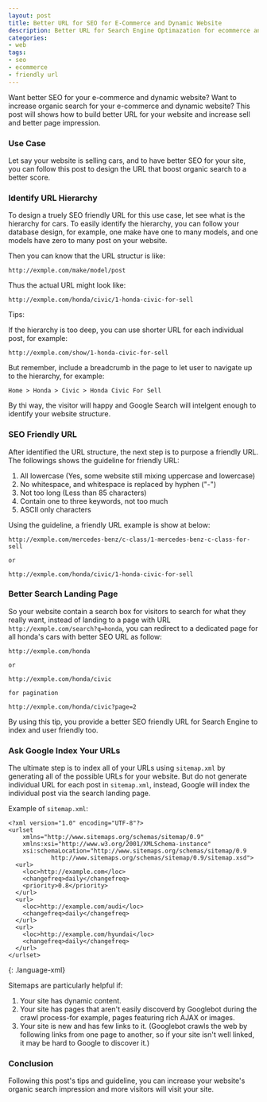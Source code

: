 ```yaml
---
layout: post
title: Better URL for SEO for E-Commerce and Dynamic Website
description: Better URL for Search Engine Optimazation for ecommerce and dynamic website. See how to design a better URL structure for your website.
categories:
- web
tags:
- seo
- ecommerce
- friendly url
---
```



Want better SEO for your e-commerce and dynamic website? Want to increase organic search for your e-commerce and dynamic website? This post will shows how to build better URL for your website and increase sell and better page impression.

<!--more-->

### Use Case

Let say your website is selling cars, and to have better SEO for your site, you can follow this post to design the URL that boost organic search to a better score. 

### Identify URL Hierarchy

To design a truely SEO friendly URL for this use case, let see what is the hierarchy for cars. To easily identify the hierarchy, you can follow your database design, for example, one make have one to many models, and one models have zero to many post on your website.

Then you can know that the URL structur is like:

~~~
http://exmple.com/make/model/post
~~~

Thus the actual URL might look like:

~~~
http://exmple.com/honda/civic/1-honda-civic-for-sell
~~~

Tips:

If the hierarchy is too deep, you can use shorter URL for each individual post, for example:

~~~
http://exmple.com/show/1-honda-civic-for-sell
~~~

But remember, include a breadcrumb in the page to let user to navigate up to the hierarchy, for example:

~~~
Home > Honda > Civic > Honda Civic For Sell
~~~

By thi way, the visitor will happy and Google Search will intelgent enough to identify your website structure.

### SEO Friendly URL

After identified the URL structure, the next step is to purpose a friendly URL. The followings shows the guideline for friendly URL:

1. All lowercase (Yes, some website still mixing uppercase and lowercase)
2. No whitespace, and whitespace is replaced by hyphen ("-")
3. Not too long (Less than 85 characters)
4. Contain one to three keywords, not too much
5. ASCII only characters

Using the guideline, a friendly URL example is show at below:

~~~
http://exmple.com/mercedes-benz/c-class/1-mercedes-benz-c-class-for-sell

or

http://exmple.com/honda/civic/1-honda-civic-for-sell
~~~

### Better Search Landing Page

So your website contain a search box for visitors to search for what they really want, instead of landing to a page with URL `http://exmple.com/search?q=honda`, you can redirect to a dedicated page for all honda's cars with better SEO URL as follow:

~~~
http://exmple.com/honda

or

http://exmple.com/honda/civic

for pagination

http://exmple.com/honda/civic?page=2

~~~

By using this tip, you provide a better SEO friendly URL for Search Engine to index and user friendly too.

### Ask Google Index Your URLs

The ultimate step is to index all of your URLs using `sitemap.xml` by generating all of the possible URLs for your website. But do not generate individual URL for each post in `sitemap.xml`, instead, Google will index the individual post via the search landing page.

Example of `sitemap.xml`:

~~~
<?xml version="1.0" encoding="UTF-8"?>
<urlset
    xmlns="http://www.sitemaps.org/schemas/sitemap/0.9"
    xmlns:xsi="http://www.w3.org/2001/XMLSchema-instance"
    xsi:schemaLocation="http://www.sitemaps.org/schemas/sitemap/0.9
            http://www.sitemaps.org/schemas/sitemap/0.9/sitemap.xsd">
  <url>
    <loc>http://example.com</loc>
    <changefreq>daily</changefreq>
    <priority>0.8</priority>
  </url>
  <url>
    <loc>http://example.com/audi</loc>
    <changefreq>daily</changefreq>
  </url>
  <url>
    <loc>http://example.com/hyundai</loc>
    <changefreq>daily</changefreq>
  </url>
</urlset>
~~~
{: .language-xml}

Sitemaps are particularly helpful if:

1. Your site has dynamic content.
2. Your site has pages that aren't easily discoverd by Googlebot during the crawl process-for example, pages featuring rich AJAX or images.
3. Your site is new and has few links to it. (Googlebot crawls the web by following links from one page to another, so if your site isn't well linked, it may be hard to Google to discover it.)


### Conclusion

Following this post's tips and guideline, you can increase your website's organic search impression and more visitors will visit your site.

